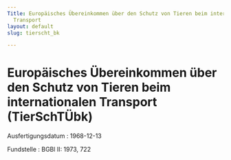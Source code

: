 ```yaml
---
Title: Europäisches Übereinkommen über den Schutz von Tieren beim internationalen
  Transport
layout: default
slug: tierscht_bk

---
```


# Europäisches Übereinkommen über den Schutz von Tieren beim internationalen Transport (TierSchTÜbk)

Ausfertigungsdatum
:   1968-12-13

Fundstelle
:   BGBl II: 1973, 722

